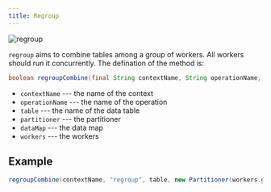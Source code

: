 ```yaml
---
title: Regroup
---
```


![regroup](/img/4-5-1.png)

`regroup` aims to combine tables among a group of workers. All workers should run it concurrently. The defination of the method is:
```java
boolean regroupCombine(final String contextName, String operationName, Table<P> table, Partitioner partitioner, DataMap dataMap, Workers workers)
```

* `contextName` --- the name of the context
* `operationName` --- the name of the operation
* `table` --- the name of the data table
* `partitioner` --- the partitioner
* `dataMap` --- the data map
* `workers` --- the workers

## Example
```java
regroupCombine(contextName, "regroup", table, new Partitioner(workers.getNumWorkers()), dataMap, workers);
```